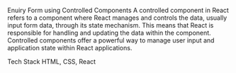 Enuiry Form using Controlled Components
A controlled component in React refers to a component where React manages and controls the data, usually input form data, through its state mechanism. This means that React is responsible for handling and updating the data within the component. Controlled components offer a powerful way to manage user input and application state within React applications.

Tech Stack
HTML, CSS, React